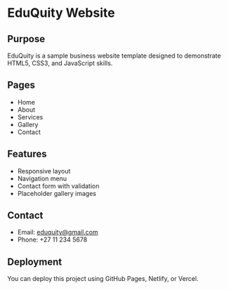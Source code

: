 # EduQuity Website

## Purpose
EduQuity is a sample business website template designed to demonstrate HTML5, CSS3, and JavaScript skills.

## Pages
- Home
- About
- Services
- Gallery
- Contact

## Features
- Responsive layout
- Navigation menu
- Contact form with validation
- Placeholder gallery images

## Contact
- Email: eduquity@gmail.com
- Phone: +27 11 234 5678

## Deployment
You can deploy this project using GitHub Pages, Netlify, or Vercel.
